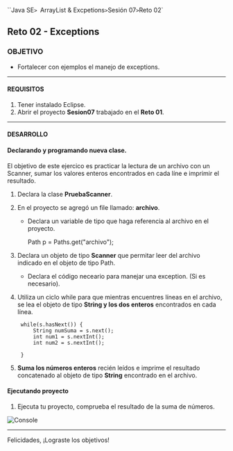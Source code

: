  
``Java SE`> `ArrayList & Excpetions` > `Sesión 07` > `Reto 02`

## Reto 02 - Exceptions

### OBJETIVO

- Fortalecer con ejemplos el manejo de exceptions.

<hr>

#### REQUISITOS

1. Tener instalado Eclipse.
3. Abrir el proyecto <b>Sesion07</b> trabajado en el <b>Reto 01</b>.

<hr>

#### DESARROLLO
   
#### Declarando y programando nueva clase.

El objetivo de este ejercico es practicar la lectura de un archivo con un Scanner, sumar los valores enteros encontrados en cada líne e imprimir el resultado.

1. Declara la clase <b>PruebaScanner</b>.

2. En el proyecto se agregó un file llamado: <b>archivo</b>.

   - Declara un variable de tipo que haga referencia al archivo en el proyecto.
   
   		Path p = Paths.get("archivo");
		
3. Declara un objeto de tipo <b>Scanner</b> que permitar leer del archivo indicado en el objeto de tipo Path.

   - Declara el código neceario para manejar una exception. (Si es necesario).
      		 
4. Utiliza un ciclo while para que mientras encuentres líneas en el archivo, se lea el objeto de tipo <b>String y los dos enteros</b> encontrados en cada línea.

		while(s.hasNext()) {
			String numSuma = s.next();
			int num1 = s.nextInt();
			int num2 = s.nextInt();
			
		}
		
5. <b>Suma los números enteros</b> recién leídos e imprime el resultado concatenado al objeto de tipo <b>String</b> encontrado en el archivo.
			
   
#### Ejecutando proyecto

1. Ejecuta tu proyecto, comprueba el resultado de la suma de números. 

![Console](https://user-images.githubusercontent.com/56565204/68013318-2fbdda80-fc52-11e9-9b16-34c17d809369.png)

<hr>

Felicidades, ¡Lograste los objetivos!
